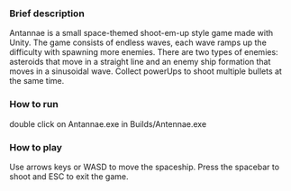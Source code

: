 
### Brief description
Antannae is a small space-themed shoot-em-up style game made with Unity. 
The game consists of endless waves, each wave ramps up the difficulty with spawning more enemies.
There are two types of enemies: asteroids that move in a straight line and an enemy ship formation that moves in a sinusoidal wave. Collect powerUps to shoot multiple bullets at the same time.

### How to run
double click on Antannae.exe in Builds/Antennae.exe

### How to play
Use arrows keys or WASD to move the spaceship. Press the spacebar to shoot and ESC to exit the game.





